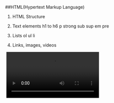 ##HTML(Hypertext Markup Language)

1. HTML Structure
  <html></html>
  <head></head>
  <body></body>
  <title></title>

2. Text elements
   h1 to h6
   p
   strong
   sub
   sup
   em
   pre
   
3. Lists
   ol
   ul
   li

4. Links, images, videos
  <a href="url"></a>
  <img src="">
  <video src="">

5. Block and inline elements
   Block: Covers the full width
   Inline: Covers required content width 

6. Table
   table
   tr
   th
   td
   thead,tbody,tfoot
   rowspan, colspan

7. Form
   input:text
   input:number
   input:email
   input:password
   input:tel
   input:date
   input:time
   input:range
   input:color
   input:file
   input:radio
   input:checkbox
   select, option
   textarea
   form
   attributes: type, name, id, for, checked, min, max, minlength, required, placeholder, value, selected, disabled
   fieldset, legend 

8. Embedding- ifrrame

9. Semantic elements

##CSS(Cascading Stylesheet)

Syntax:

...
<selector>{
   property: value;
   ...
}
...

1. Selectors
   Element: element name, less priority
   Class(mostly used): .<class-name>, more priority than element but less than id
   ID: #<id-value>, top-priority

2. CSS usage 
   Inline
   Internal
   External

3. Class Vs ID
   Class is an attribute(property) | Id is also attribute.
   Class can be named multiple times | Id can be named only once.
   Class is generally used for CSS | Id is generally used for JS.

4. Properties 
   color
   background-color
   text
   font
   box-model
   display
   flex
   list
   table
   cursor
   pseudo
   opacity
   units
   overflow
   table
   form
   position 
   background image
   gridbox
   icon
   responsive design
   transform
   animation